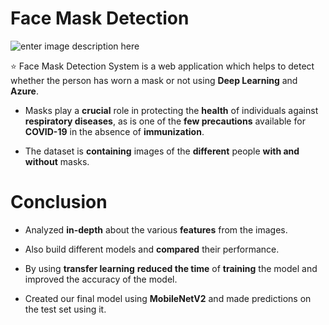 # Face Mask Detection 
![enter image description here](https://robogenesis.in/uploads/60d09d058c875a5d970563acbd3a089489ca0375b3b2e-min.gif)

:star: Face Mask Detection System is a web application which helps to detect whether the person has worn a mask or not using **Deep Learning** and **Azure**.

-   Masks play a  **crucial**  role in protecting the  **health**  of individuals against  **respiratory diseases**, as is one of the  **few precautions**  available for  **COVID-19**  in the absence of  **immunization**.
    
-   The dataset is  **containing**  images of the  **different**  people  **with and without**  masks.


# **Conclusion**


-   Analyzed  **in-depth**  about the various  **features**  from the images.
    
-   Also build different models and  **compared**  their performance.
    
-   By using  **transfer learning**  **reduced the time**  of  **training**  the model and improved the accuracy of the model.
    
-   Created our final model using  **MobileNetV2**  and made predictions on the test set using it.

